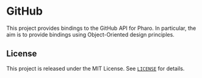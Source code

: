 GitHub
======

This project provides bindings to the GitHub API for Pharo. In particular, the aim is to provide bindings using Object-Oriented design principles.

## License

This project is released under the MIT License. See [`LICENSE`](./LICENSE) for details.
